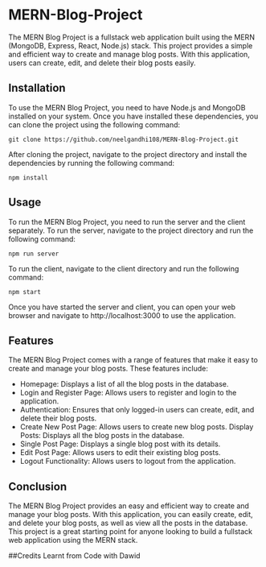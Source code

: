 
# MERN-Blog-Project

The MERN Blog Project is a fullstack web application built using the MERN (MongoDB, Express, React, Node.js) stack. This project provides a simple and efficient way to create and manage blog posts. With this application, users can create, edit, and delete their blog posts easily.

## Installation
To use the MERN Blog Project, you need to have Node.js and MongoDB installed on your system. Once you have installed these dependencies, you can clone the project using the following command:

    git clone https://github.com/neelgandhi108/MERN-Blog-Project.git

After cloning the project, navigate to the project directory and install the dependencies by running the following command:

    npm install

## Usage
To run the MERN Blog Project, you need to run the server and the client separately. To run the server, navigate to the project directory and run the following command:

    npm run server

To run the client, navigate to the client directory and run the following command:

    npm start

Once you have started the server and client, you can open your web browser and navigate to http://localhost:3000 to use the application.

## Features
The MERN Blog Project comes with a range of features that make it easy to create and manage your blog posts. These features include:

 - Homepage: Displays a list of all the blog posts in the database.
 - Login and Register Page: Allows users to register and login to the
   application.
 - Authentication: Ensures that only logged-in users can    create,
   edit, and delete their blog posts.
 - Create New Post Page:    Allows users to create new blog posts.
   Display Posts: Displays all    the blog posts in the database.
 - Single Post Page: Displays a single    blog post with its details.
 - Edit Post Page: Allows users to edit    their existing blog posts.
 - Logout Functionality: Allows users to    logout from the application.

## Conclusion
The MERN Blog Project provides an easy and efficient way to create and manage your blog posts. With this application, you can easily create, edit, and delete your blog posts, as well as view all the posts in the database. This project is a great starting point for anyone looking to build a fullstack web application using the MERN stack.

##Credits
Learnt from Code with Dawid
